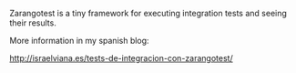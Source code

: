 Zarangotest is a tiny framework for executing integration tests and seeing their results.

More information in my spanish blog:

http://israelviana.es/tests-de-integracion-con-zarangotest/